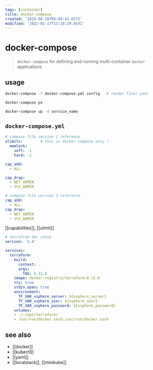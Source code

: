 ```yaml
---
tags: [container]
title: docker-compose
created: '2019-08-28T09:08:43.657Z'
modified: '2022-01-17T13:28:29.654Z'
---
```


# docker-compose

> `docker-compose` for defining and running multi-container `docker` applications

## usage

```sh
docker-compose -f docker-compose.yml config   # render final yaml

docker-compose ps

docker-compose up -d service_name
```

## `docker-compose.yml`

```yml
# compose file version 2 reference
ulimits:        # this is docker-compose only !
  memlock:
    soft: -1
    hard: -1

cap_add:
  - ALL

cap_drop:
  - NET_ADMIN
  - SYS_ADMIN
```

```yml
# compose file version 3 reference
cap_add:
  - ALL
cap_drop:
  - NET_ADMIN
  - SYS_ADMIN
```
[[capabilities]], [[ulimit]]

```yml
# terrafrom dev setup
version: '2.4'

services:
  terraform:
    build:
      context: .
      args:
        TAG: 0.12.6
    image: docker-registry/terraform:0.12.6
    tty: true
    stdin_open: true
    environment:
      TF_VAR_vsphere_server: ${vsphere_server}
      TF_VAR_vsphere_user: ${vsphere_user}
      TF_VAR_vsphere_password: ${vsphere_password}
    volumes:
    - ./:/opt/terraform/
    - /var/run/docker.sock:/var/run/docker.sock
```

## see also

- [[docker]]
- [[kubectl]]
- [[yaml]]
- [[localstack]], [[minikube]]


